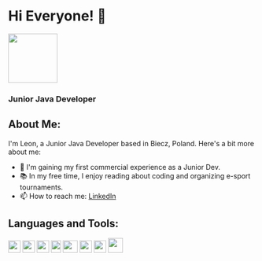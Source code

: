 # Hi Everyone! 👋

<img src="https://github.com/LeonBochenek/LeonBochenek/assets/116550155/799ee1d4-24de-4de5-80ed-3dd97c4ffc8d" width="100" height="100">

### Junior Java Developer

## About Me:
I'm Leon, a Junior Java Developer based in Biecz, Poland. Here's a bit more about me:

- 🌱 I'm gaining my first commercial experience as a Junior Dev.
- 📚 In my free time, I enjoy reading about coding and organizing e-sport tournaments.
- 📫 How to reach me: [LinkedIn](https://www.linkedin.com/in/leon-bochenek-187931281/)
## Languages and Tools:
<img src="https://github.com/LeonBochenek/LeonBochenek/assets/116550155/743b144a-615f-43b4-b7f4-b008e9f676a8" width="25" height="25">
<img src="https://github.com/LeonBochenek/LeonBochenek/assets/116550155/8f9ee9b5-e9ba-44eb-8d46-8ccf23dc55b3" width="25" height="25">
<img src="https://github.com/LeonBochenek/LeonBochenek/assets/116550155/f76e9840-ef52-418d-a85a-6c58fc2b83d4" width="25" height="25">
<img src="https://github.com/LeonBochenek/LeonBochenek/assets/116550155/4a14988e-3b68-4236-ab6f-7ceabf197c0b" width="20" height="25">
<img src="https://github.com/LeonBochenek/LeonBochenek/assets/116550155/61c84af2-0d1a-423a-bae6-588299cfe629" width="30" height="25">
<img src="https://github.com/LeonBochenek/LeonBochenek/assets/116550155/a4910bab-263e-46d7-abfa-cbee8184d9c2" width="25" height="25">
<img src="https://github.com/LeonBochenek/LeonBochenek/assets/116550155/345746a5-1a40-46f4-adfc-7c8032442489" width="25" height="25">
<img src="https://github.com/LeonBochenek/LeonBochenek/assets/116550155/2603754c-7694-4efe-a7a9-e7e283a6bdf6" width="30" height="30">

<!--
**LeonBochenek/LeonBochenek** is a ✨ _special_ ✨ repository because its `README.md` (this file) appears on your GitHub profile.

Here are some ideas to get you started:

- 🔭 I’m currently working on ...
- 🌱 I’m currently learning ...
- 👯 I’m looking to collaborate on ...
- 🤔 I’m looking for help with ...
- 💬 Ask me about ...
- 📫 How to reach me: ...
- 😄 Pronouns: ...
- ⚡ Fun fact: ...
-->
